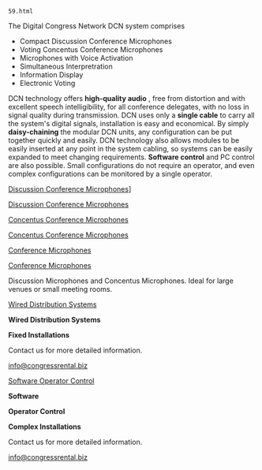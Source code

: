     59.html

The Digital Congress Network DCN system comprises

 - Compact Discussion Conference Microphones
 - Voting Concentus Conference Microphones
 - Microphones with Voice Activation
 - Simultaneous Interpretration
 - Information Display
 - Electronic Voting

DCN technology offers **high-quality audio** , free from distortion and with excellent speech intelligibility, for all conference delegates, with no loss in signal quality during transmission. DCN uses only a **single cable** to carry all the system's digital signals, installation is easy and economical. By simply **daisy-chaining** the modular DCN units, any configuration can be put together quickly and easily. DCN technology also allows modules to be easily inserted at any point in the system cabling, so systems can be easily expanded to meet changing requirements. **Software control** and PC control are also possible. Small configurations do not require an operator, and even complex configurations can be monitored by a single operator.

[Discussion Conference Microphones](/wp-content/uploads/2011/09/CCU800ChairmansUnit1.jpg)]

[Discussion Conference Microphones](products_mics.html)

[Concentus Conference Microphones](/wp-content/uploads/2011/09/dcn_concentus.jpg)

[Concentus Conference Microphones](products_concentus.html)

[Conference Microphones](/wp-content/uploads/2011/09/cm_small.jpg)

[Conference Microphones](/wp-content/uploads/2011/09/cm_large.jpg)

Discussion Microphones and Concentus Microphones. Ideal for large venues or small meeting rooms.

[Wired Distribution Systems](/wp-content/uploads/2011/09/dcn_3.jpg)

**Wired Distribution Systems**

**Fixed Installations**

Contact us for more detailed information.

[info@congressrental.biz](mailto:info@congressrental.biz)

[Software Operator Control](/wp-content/uploads/2011/09/DCN-collage-198W.jpg)

**Software**

**Operator Control**

**Complex Installations**

Contact us for more detailed information.

[info@congressrental.biz](mailto:info@congressrental.biz)
